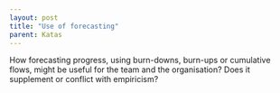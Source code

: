```yaml
---
layout: post
title: "Use of forecasting"
parent: Katas
---
```

How forecasting progress, using burn-downs, burn-ups or cumulative flows, might be useful for the team and the organisation?
Does it supplement or conflict with empiricism?